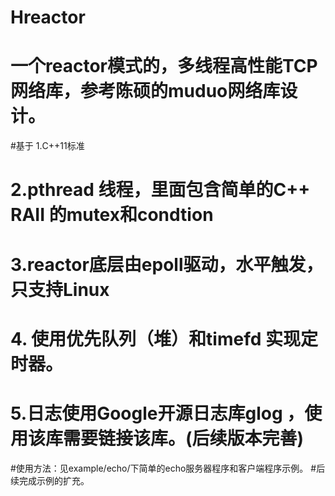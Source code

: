 # Hreactor
# 一个reactor模式的，多线程高性能TCP网络库，参考陈硕的muduo网络库设计。
#基于 1.C++11标准
#     2.pthread 线程，里面包含简单的C++ RAII 的mutex和condtion
#     3.reactor底层由epoll驱动，水平触发，只支持Linux
#     4. 使用优先队列（堆）和timefd 实现定时器。
#     5.日志使用Google开源日志库glog ，使用该库需要链接该库。(后续版本完善)
#使用方法：见example/echo/下简单的echo服务器程序和客户端程序示例。
#后续完成示例的扩充。 

